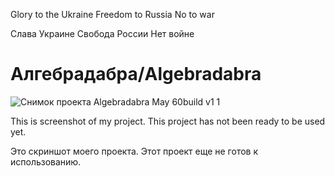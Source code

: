 Glory to the Ukraine
Freedom to Russia
No to war

Слава Украине
Свобода России
Нет войне
# Алгебрадабра/Algebradabra
![Снимок проекта Algebradabra May 60build v1 1](https://github.com/MathWindow/Algebradabra/assets/117199910/8a0fb2b3-bf53-485e-83b3-f7e106065571)

This is screenshot of my project. This project has not been ready to be used yet.

Это скриншот моего проекта. Этот проект еще не готов к использованию.
